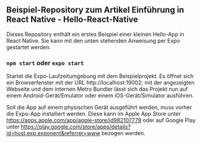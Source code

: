## Beispiel-Repository zum Artikel Einführung in React Native - Hello-React-Native

Dieses Repository enthält ein erstes Beispiel einer kleinen Hello-App in React Native. Sie kann mit den unten stehenden Anweisung per Expo gestartet werden.

### `npm start` oder `expo start`

Startet die Expo-Laufzeitumgebung mit dem Beispielprojekt. Es öffnet sich ein Browserfenster mit der URL
http://localhost:19002; mit der angezeigten Webseite und dem internen Metro Bundler lässt sich das Projekt nun auf einem Android-Gerät/Emulator oder einem iOS-Gerät/Simulator ausführen.

Soll die App auf einem physischen Gerät ausgeführt werden, muss vorher die Expo-App installiert werden. Diese kann im Apple App Store unter https://apps.apple.com/app/apple-store/id982107779 oder auf Google Play unter https://play.google.com/store/apps/details?id=host.exp.exponent&referrer=www bezogen werden.
